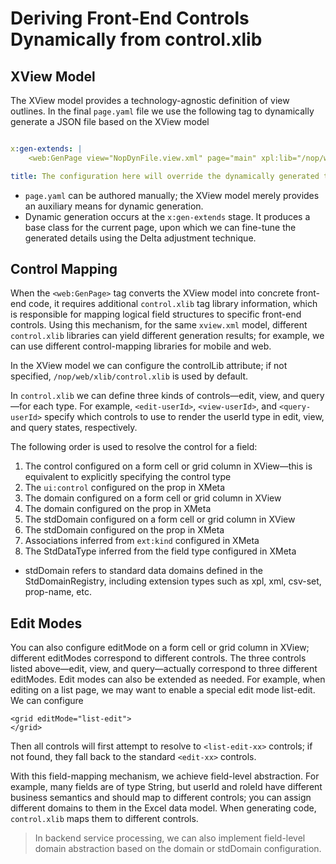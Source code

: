 
# Deriving Front-End Controls Dynamically from control.xlib

## XView Model
The XView model provides a technology-agnostic definition of view outlines. In the final `page.yaml` file we use the following tag to dynamically generate a JSON file based on the XView model

```yaml

x:gen-extends: |
    <web:GenPage view="NopDynFile.view.xml" page="main" xpl:lib="/nop/web/xlib/web.xlib" />

title: The configuration here will override the dynamically generated title configuration
```

* `page.yaml` can be authored manually; the XView model merely provides an auxiliary means for dynamic generation.
* Dynamic generation occurs at the `x:gen-extends` stage. It produces a base class for the current page, upon which we can fine-tune the generated details using the Delta adjustment technique.

## Control Mapping
When the `<web:GenPage>` tag converts the XView model into concrete front-end code, it requires additional `control.xlib` tag library information, which is responsible for mapping logical field structures to specific front-end controls.
Using this mechanism, for the same `xview.xml` model, different `control.xlib` libraries can yield different generation results; for example, we can use different control-mapping libraries for mobile and web.

In the XView model we can configure the controlLib attribute; if not specified, `/nop/web/xlib/control.xlib` is used by default.

In `control.xlib` we can define three kinds of controls—edit, view, and query—for each type. For example, `<edit-userId>`, `<view-userId>`, and `<query-userId>` specify which controls to use to render the userId type in edit, view, and query states, respectively.

The following order is used to resolve the control for a field:

1. The control configured on a form cell or grid column in XView—this is equivalent to explicitly specifying the control type
2. The `ui:control` configured on the prop in XMeta
3. The domain configured on a form cell or grid column in XView
4. The domain configured on the prop in XMeta
5. The stdDomain configured on a form cell or grid column in XView
6. The stdDomain configured on the prop in XMeta
7. Associations inferred from `ext:kind` configured in XMeta
8. The StdDataType inferred from the field type configured in XMeta

* stdDomain refers to standard data domains defined in the StdDomainRegistry, including extension types such as xpl, xml, csv-set, prop-name, etc.

## Edit Modes
You can also configure editMode on a form cell or grid column in XView; different editModes correspond to different controls. The three controls listed above—edit, view, and query—actually correspond to three different editModes.
Edit modes can also be extended as needed. For example, when editing on a list page, we may want to enable a special edit mode list-edit. We can configure

```
<grid editMode="list-edit">
</grid>
```

Then all controls will first attempt to resolve to `<list-edit-xx>` controls; if not found, they fall back to the standard `<edit-xx>` controls.

With this field-mapping mechanism, we achieve field-level abstraction. For example, many fields are of type String, but userId and roleId have different business semantics and should map to different controls; you can assign different domains to them in the Excel data model.
When generating code, `control.xlib` maps them to different controls.

> In backend service processing, we can also implement field-level domain abstraction based on the domain or stdDomain configuration.

<!-- SOURCE_MD5:bf20f1d46cd85bb08338ca93bb365003-->

